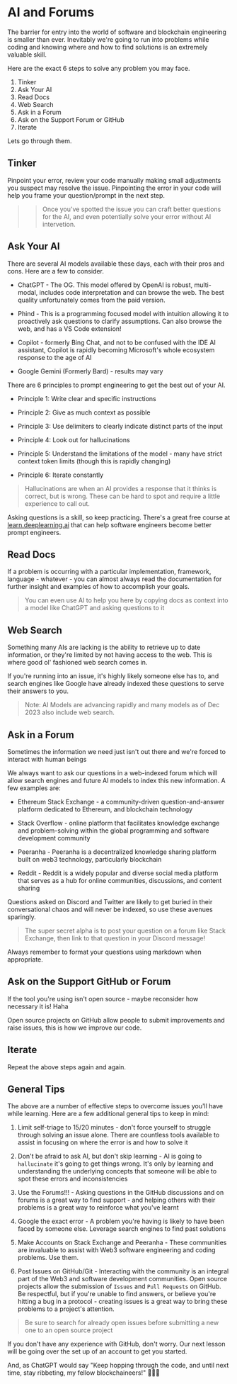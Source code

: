 # AI and Forums

The barrier for entry into the world of software and blockchain engineering is smaller than ever. Inevitably we're going to run into problems while coding and knowing where and how to find solutions is an extremely valuable skill.

Here are the exact 6 steps to solve any problem you may face.

1. Tinker
2. Ask Your AI
3. Read Docs
4. Web Search
5. Ask in a Forum
6. Ask on the Support Forum or GitHub
7. Iterate

Lets go through them.

## Tinker
Pinpoint your error, review your code manually making small adjustments you suspect may resolve the issue. Pinpointing the error in your code will help you frame your question/prompt in the next step.

>> Once you've spotted the issue you can craft better questions for the AI, and even potentially solve your error without AI intervetion.

## Ask Your AI
There are several AI models available these days, each with their pros and cons. Here are a few to consider.

- ChatGPT - The OG. This model offered by OpenAI is robust, multi-modal, includes code interpretation and can browse the web. The best quality unfortunately comes from the paid version.

- Phind - This is a programming focused model with intuition allowing it to proactively ask questions to clarify assumptions. Can also browse the web, and has a VS Code extension!

- Copilot - formerly Bing Chat, and not to be confused with the IDE AI assistant, Copilot is rapidly becoming Microsoft's whole ecosystem response to the age of AI

- Google Gemini (Formerly Bard) - results may vary

There are 6 principles to prompt engineering to get the best out of your AI.

- Principle 1: Write clear and specific instructions

- Principle 2: Give as much context as possible

- Principle 3: Use delimiters to clearly indicate distinct parts of the input

- Principle 4: Look out for hallucinations

- Principle 5: Understand the limitations of the model - many have strict context token limits (though this is rapidly changing)

- Principle 6: Iterate constantly

> Hallucinations are when an AI provides a response that it thinks is correct, but is wrong. These can be hard to spot and require a little experience to call out.

Asking questions is a skill, so keep practicing. There's a great free course at [learn.deeplearning.ai](https://learn.deeplearning.ai/) that can help software engineers become better prompt engineers.

## Read Docs
If a problem is occurring with a particular implementation, framework, language - whatever - you can almost always read the documentation for further insight and examples of how to accomplish your goals.

> You can even use AI to help you here by copying docs as context into a model like ChatGPT and asking questions to it

## Web Search
Something many AIs are lacking is the ability to retrieve up to date information, or they're limited by not having access to the web. This is where good ol' fashioned web search comes in.

If you're running into an issue, it's highly likely someone else has to, and search engines like Google have already indexed these questions to serve their answers to you.

> Note: AI Models are advancing rapidly and many models as of Dec 2023 also include web search.

## Ask in a Forum
Sometimes the information we need just isn't out there and we're forced to interact with human beings

We always want to ask our questions in a web-indexed forum which will allow search engines and future AI models to index this new information. A few examples are:

- Ethereum Stack Exchange - a community-driven question-and-answer platform dedicated to Ethereum, and blockchain technology

- Stack Overflow - online platform that facilitates knowledge exchange and problem-solving within the global programming and software development community

- Peeranha - Peeranha is a decentralized knowledge sharing platform built on web3 technology, particularly blockchain

- Reddit - Reddit is a widely popular and diverse social media platform that serves as a hub for online communities, discussions, and content sharing

Questions asked on Discord and Twitter are likely to get buried in their conversational chaos and will never be indexed, so use these avenues sparingly.

> The super secret alpha is to post your question on a forum like Stack Exchange, then link to that question in your Discord message!

Always remember to format your questions using markdown when appropriate.

## Ask on the Support GitHub or Forum
If the tool you're using isn't open source - maybe reconsider how necessary it is! Haha

Open source projects on GitHub allow people to submit improvements and raise issues, this is how we improve our code.

## Iterate
Repeat the above steps again and again.

## General Tips
The above are a number of effective steps to overcome issues you'll have while learning. Here are a few additional general tips to keep in mind:

1. Limit self-triage to 15/20 minutes - don't force yourself to struggle through solving an issue alone. There are countless tools available to assist in focusing on where the error is and how to solve it

2. Don't be afraid to ask AI, but don't skip learning - AI is going to `hallucinate` it's going to get things wrong. It's only by learning and understanding the underlying concepts that someone will be able to spot these errors and inconsistencies

3. Use the Forums!!! - Asking questions in the GitHub discussions and on forums is a great way to find support - and helping others with their problems is a great way to reinforce what you've learnt

4. Google the exact error - A problem you're having is likely to have been faced by someone else. Leverage search engines to find past solutions

5. Make Accounts on Stack Exchange and Peeranha - These communities are invaluable to assist with Web3 software engineering and coding problems. Use them.

6. Post Issues on GitHub/Git - Interacting with the community is an integral part of the Web3 and software development communities. Open source projects allow the submission of `Issues` and `Pull Requests` on GitHub. Be respectful, but if you're unable to find answers, or believe you're hitting a bug in a protocol - creating issues is a great way to bring these problems to a project's attention.

> Be sure to search for already open issues before submitting a new one to an open source project

If you don't have any experience with GitHub, don't worry. Our next lesson will be going over the set up of an account to get you started.

And, as ChatGPT would say "Keep hopping through the code, and until next time, stay ribbeting, my fellow blockchaineers!" 🤦‍♂️😬
